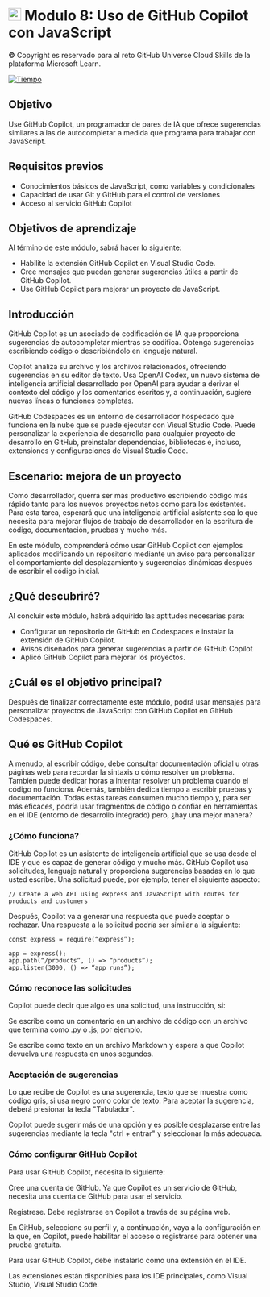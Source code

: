 # <img src="https://github.com/shimadasoftware/learning-git-and-github/assets/73977456/f5ed9b8f-73d6-458c-ab27-ca194ebe4738" alt="Italian Trulli" style="width:25px;height:25px;"> Modulo 8: Uso de GitHub Copilot con JavaScript

**©** Copyright es reservado para al reto GitHub Universe Cloud Skills de la plataforma Microsoft Learn.

[![Tiempo](https://img.shields.io/badge/Tiempo-22%20minutos-blue.svg)](https://learn.microsoft.com/es-mx/training/paths/intro-to-vc-git/)

## Objetivo

Use GitHub Copilot, un programador de pares de IA que ofrece sugerencias similares a las de autocompletar a medida que programa para trabajar con JavaScript.

## Requisitos previos

- Conocimientos básicos de JavaScript, como variables y condicionales
- Capacidad de usar Git y GitHub para el control de versiones
- Acceso al servicio GitHub Copilot

## Objetivos de aprendizaje

Al término de este módulo, sabrá hacer lo siguiente:

- Habilite la extensión GitHub Copilot en Visual Studio Code.
- Cree mensajes que puedan generar sugerencias útiles a partir de GitHub Copilot.
- Use GitHub Copilot para mejorar un proyecto de JavaScript.

## Introducción

GitHub Copilot es un asociado de codificación de IA que proporciona sugerencias de autocompletar mientras se codifica. Obtenga sugerencias escribiendo código o describiéndolo en lenguaje natural.

Copilot analiza su archivo y los archivos relacionados, ofreciendo sugerencias en su editor de texto. Usa OpenAI Codex, un nuevo sistema de inteligencia artificial desarrollado por OpenAI para ayudar a derivar el contexto del código y los comentarios escritos y, a continuación, sugiere nuevas líneas o funciones completas.

GitHub Codespaces es un entorno de desarrollador hospedado que funciona en la nube que se puede ejecutar con Visual Studio Code. Puede personalizar la experiencia de desarrollo para cualquier proyecto de desarrollo en GitHub, preinstalar dependencias, bibliotecas e, incluso, extensiones y configuraciones de Visual Studio Code.

## Escenario: mejora de un proyecto

Como desarrollador, querrá ser más productivo escribiendo código más rápido tanto para los nuevos proyectos netos como para los existentes. Para esta tarea, esperará que una inteligencia artificial asistente sea lo que necesita para mejorar flujos de trabajo de desarrollador en la escritura de código, documentación, pruebas y mucho más.

En este módulo, comprenderá cómo usar GitHub Copilot con ejemplos aplicados modificando un repositorio mediante un aviso para personalizar el comportamiento del desplazamiento y sugerencias dinámicas después de escribir el código inicial.

## ¿Qué descubriré?

Al concluir este módulo, habrá adquirido las aptitudes necesarias para:

- Configurar un repositorio de GitHub en Codespaces e instalar la extensión de GitHub Copilot.
- Avisos diseñados para generar sugerencias a partir de GitHub Copilot
- Aplicó GitHub Copilot para mejorar los proyectos.

## ¿Cuál es el objetivo principal?

Después de finalizar correctamente este módulo, podrá usar mensajes para personalizar proyectos de JavaScript con GitHub Copilot en GitHub Codespaces.

## Qué es GitHub Copilot

A menudo, al escribir código, debe consultar documentación oficial u otras páginas web para recordar la sintaxis o cómo resolver un problema. También puede dedicar horas a intentar resolver un problema cuando el código no funciona. Además, también dedica tiempo a escribir pruebas y documentación. Todas estas tareas consumen mucho tiempo y, para ser más eficaces, podría usar fragmentos de código o confiar en herramientas en el IDE (entorno de desarrollo integrado) pero, ¿hay una mejor manera?

### ¿Cómo funciona?

GitHub Copilot es un asistente de inteligencia artificial que se usa desde el IDE y que es capaz de generar código y mucho más. GitHub Copilot usa solicitudes, lenguaje natural y proporciona sugerencias basadas en lo que usted escribe. Una solicitud puede, por ejemplo, tener el siguiente aspecto:

```
// Create a web API using express and JavaScript with routes for products and customers
```

Después, Copilot va a generar una respuesta que puede aceptar o rechazar. Una respuesta a la solicitud podría ser similar a la siguiente:

```
const express = require(“express”);

app = express();
app.path(“/products”, () => “products”);
app.listen(3000, () => “app runs”);
```

### Cómo reconoce las solicitudes

Copilot puede decir que algo es una solicitud, una instrucción, si:

Se escribe como un comentario en un archivo de código con un archivo que termina como .py o .js, por ejemplo.

Se escribe como texto en un archivo Markdown y espera a que Copilot devuelva una respuesta en unos segundos.

### Aceptación de sugerencias

Lo que recibe de Copilot es una sugerencia, texto que se muestra como código gris, si usa negro como color de texto. Para aceptar la sugerencia, deberá presionar la tecla "Tabulador".

Copilot puede sugerir más de una opción y es posible desplazarse entre las sugerencias mediante la tecla "ctrl + entrar" y seleccionar la más adecuada.

### Cómo configurar GitHub Copilot

Para usar GitHub Copilot, necesita lo siguiente:

Cree una cuenta de GitHub. Ya que Copilot es un servicio de GitHub, necesita una cuenta de GitHub para usar el servicio.

Regístrese. Debe registrarse en Copilot a través de su página web.

En GitHub, seleccione su perfil y, a continuación, vaya a la configuración en la que, en Copilot, puede habilitar el acceso o registrarse para obtener una prueba gratuita.

Para usar GitHub Copilot, debe instalarlo como una extensión en el IDE.

Las extensiones están disponibles para los IDE principales, como Visual Studio, Visual Studio Code.

